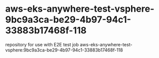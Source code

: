 # aws-eks-anywhere-test-vsphere-9bc9a3ca-be29-4b97-94c1-33883b17468f-118
repository for use with E2E test job aws-eks-anywhere-test-vsphere:9bc9a3ca-be29-4b97-94c1-33883b17468f-118
